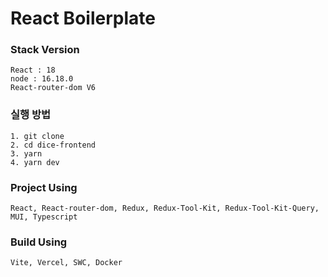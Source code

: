 # React Boilerplate

### Stack Version

```
React : 18
node : 16.18.0
React-router-dom V6
```

### 실행 방법

```
1. git clone
2. cd dice-frontend
3. yarn
4. yarn dev
```

### Project Using

```
React, React-router-dom, Redux, Redux-Tool-Kit, Redux-Tool-Kit-Query, MUI, Typescript
```

### Build Using

```
Vite, Vercel, SWC, Docker
```
